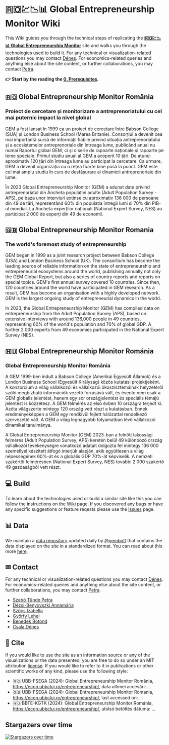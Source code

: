 # 🇷🇴💹📉📊 Global Entrepreneurship Monitor Wiki
This Wiki guides you through the technical steps of replicating the __[🇷🇴💹📉📊 Global Entrepreneurship Monitor](https://econ.ubbcluj.ro/entrepreneurship)__ site and walks you through the technologies used to build it. For any technical or visualization-related questions you may contact [Dénes](mailto:mail@csaladen.es). For economics-related queries and anything else about the site content, or further collaborations, you may contact [Petra](mailto:petra.szabo@econ.ubbcluj.ro).
  
__👉 Start by the reading the [0. Prerequisites](https://github.com/denesdata/gem/wiki/0.-Prerequisites).__

  
## 🇷🇴 Global Entrepreneurship Monitor România
### Proiect de cercetare și monitorizare a antreprenoriatului cu cel mai puternic impact la nivel global  
GEM a fost lansat în 1999 ca un proiect de cercetare între Babson College (SUA) și London Business School (Marea Britanie). Consorțiul a devenit cea mai importantă sursă de informații fiabile privind situația antreprenoriatului și a ecosistemelor antreprenoriale din întreaga lume, publicând anual nu numai Raportul global GEM, ci și o serie de rapoarte naționale și rapoarte pe teme speciale. Primul studiu anual al GEM a acoperit 10 țări. De atunci aproximativ 120 țări din întreaga lume au participat la cercetare. Ca urmare, GEM a devenit organizația cu o rețea foarte bine pusă la punct. GEM este cel mai amplu studiu în curs de desfășurare al dinamicii antreprenoriale din lume.  

În 2023 Global Entrepreneurship Monitor (GEM) a adunat date privind antreprenoriatul din Ancheta populației adulte (Adult Population Survey - APS), pe baza unor interviuri extinse cu aproximativ 136 000 de persoane din 49 de țări, reprezentând 60% din populația întregii lumi și 70% din PIB-ul mondial. La Ancheta experților naționali (National Expert Survey, NES) au participat 2 000 de experți din 49 de economii.  

## 🇬🇧 Global Entrepreneurship Monitor Romania
### The world's foremost study of entrepreneurship
GEM began in 1999 as a joint research project between Babson College (USA) and London Business School (UK). The consortium has become the leading source of reliable information on the state of entrepreneurship and entrepreneurial ecosystems around the world, publishing annually not only the GEM Global Report, but also a series of country reports and reports on special topics. GEM's first annual survey covered 10 countries. Since then, 120 countries around the world have participated in GEM research. As a result, GEM has become an organisation with a highly developed network. GEM is the largest ongoing study of entrepreneurial dynamics in the world.  

In 2023, the Global Entrepreneurship Monitor (GEM) has compiled data on entrepreneurship from the Adult Population Survey (APS), based on extensive interviews with around 136,000 people in 49 countries, representing 60% of the world's population and 70% of global GDP. A further 2 000 experts from 49 economies participated in the National Expert Survey (NES).  

## 🇭🇺 Global Entrepreneurship Monitor Románia
### Global Entrepreneurship Monitor România
A GEM 1999-ben indult a Babson College (Amerikai Egyesült Államok) és a London Business School (Egyesült Királyság) közös kutatási projektjeként. A konzorcium a világ vállalkozói és vállalkozói ökoszisztémáinak helyzetéről szóló megbízható információk vezető forrásává vált, és évente nem csak a GEM globális jelentést, hanem egy sor országjelentést és speciális témájú jelentést is közzétesz. A GEM felmérés az első évben 10 országra terjedt ki. Azóta világszerte mintegy 120 ország vett részt a kutatásban. Ennek eredményeképpen a GEM egy rendkívül fejlett hálózattal rendelkező szervezetté vált. A GEM a világ legnagyobb folyamatban lévő vállalkozói dinamikai tanulmánya.  

A Global Entrepreneurship Monitor (GEM) 2023-ban a felnőtt lakossági felmérés (Adult Population Survey, APS) keretén belül 49 különböző ország vállalkozói tevékenységre vonatkozó adatait dolgozta fel mintegy 136 000 személlyel készített átfogó interjúk alapján, akik együttesen a világ népességének 60%-át és a globális GDP 70%-át képviselik. A nemzeti szakértői felmérésben (National Expert Survey, NES) további 2 000 szakértő 49 gazdaságból vett részt.  
## 💻 Build
To learn about the technologies used or build a similar site like this you can follow the instructions on the [Wiki](https://github.com/denesdata/gem/wiki) page. If you discovered any bugs or have any specific suggestions or feature reqests please use the [Issues](https://github.com/denesdata/gem/issues) page.
## 📊 Data
We maintain a [data repository](https://github.com/denesdata/gem/tree/master/data) updated daily by [@gembott](https://github.com/gembott) that contains the data displayed on the site in a standardized format. You can read about this more [here](https://github.com/denesdata/gem/wiki/5.-Data).
## ✉ Contact
For any technical or visualization-related questions you may contact [Dénes](mailto:mail@csaladen.es). For economics-related queries and anything else about the site content, or further collaborations, you may contact [Petra](mailto:petra.szabo@econ.ubbcluj.ro).
- [Szabó Tünde Petra](https://www.linkedin.com/in/t%C3%BCnde-petra-szab%C3%B3-b101505b/)
- [Dézsi-Benyovszki Annamária](https://www.linkedin.com/in/annam%C3%A1ria-d%C3%A9zsi-benyovszki-93b1505b/)
- [Szőcs Izabella](https://econ.ubbcluj.ro/cv.php?id=684)
- [Györfy Lehel](https://econ.ubbcluj.ro/cv.php?id=138)
- [Benedek Botond](https://www.linkedin.com/in/botond-benedek-295048238/)
- [Csala Dénes](https://www.linkedin.com/in/csaladenes/)
## 📰 Cite
If you would like to use the site as an information source or any of the visualizations or the data presented, you are free to do so under an MIT attribution [license](https://github.com/denesdata/covid19-romania/blob/master/LICENSE). If you would like to refer to it in publications or other scientific works of any kind, please use the following style: 
- 🇷🇴 UBB-FSEGA (2024): Global Entrepreneurship Monitor România,  
https://econ.ubbcluj.ro/entrepreneurship/, data ultimei accesări: ...
- 🇬🇧 UBB-FSEGA (2024): Global Entrepreneurship Monitor Romania,  
https://econ.ubbcluj.ro/entrepreneurship/, last accessed on: ...
- 🇭🇺 BBTE-KGTK (2024): Global Entrepreneurship Monitor Románia,  
https://econ.ubbcluj.ro/entrepreneurship/, utolsó betöltés dátuma: ...

## Stargazers over time
[![Stargazers over time](https://starchart.cc/denesdata/gem.svg?variant=adaptive)](https://starchart.cc/denesdata/gem)
